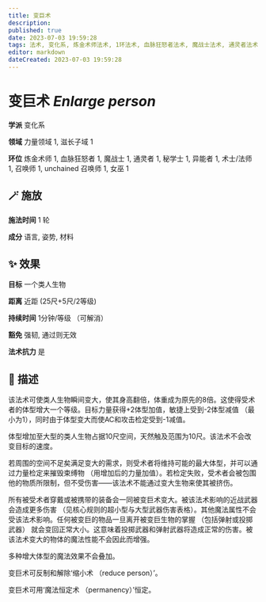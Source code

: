 ```yaml
---
title: 变巨术
description: 
published: true
date: 2023-07-03 19:59:28
tags: 法术, 变化系, 炼金术师法术, 1环法术, 血脉狂怒者法术, 魔战士法术, 通灵者法术, 秘学士法术, 异能者法术, 术士/法师法术, 召唤师法术, unchained 召唤师法术, 女巫法术, 力量领域, 滋长子域
editor: markdown
dateCreated: 2023-07-03 19:59:28
---
```


# **变巨术** *Enlarge person*

**学派** 变化系 

**领域** 力量领域 1, 滋长子域 1

**环位** 炼金术师 1, 血脉狂怒者 1, 魔战士 1, 通灵者 1, 秘学士 1, 异能者 1, 术士/法师 1, 召唤师 1, unchained 召唤师 1, 女巫 1

## 🪄 施放

**施法时间** 1 轮

**成分** 语言, 姿势, 材料

## ✨ 效果 

**目标** 一个类人生物 

**距离** 近距 (25尺+5尺/2等级)  

**持续时间** 1分钟/等级 （可解消） 

**豁免** 强韧, 通过则无效

**法术抗力** 是

## 📖 描述

该法术可使类人生物瞬间变大，使其身高翻倍，体重成为原先的8倍。这使得受术者的体型增大一个等级。目标力量获得+2体型加值，敏捷上受到-2体型减值 （最小为1），同时由于体型变大而使AC和攻击检定受到-1减值。

体型增加至大型的类人生物占据10尺空间，天然触及范围为10尺。该法术不会改变目标的速度。

若周围的空间不足矣满足变大的需求，则受术者将维持可能的最大体型，并可以通过力量检定来摧毁束缚物 （用增加后的力量加值）。若检定失败，受术者会被包围他的物质所限制，但不受伤害——该法术不能通过变大生物来使其被挤伤。

所有被受术者穿戴或被携带的装备会一同被变巨术变大。被该法术影响的近战武器会造成更多伤害 （见核心规则的超小型与大型武器伤害表格）。其他魔法属性不会受该法术影响。任何被变巨的物品一旦离开被变巨生物的掌握 （包括弹射或投掷武器） 就会变回正常大小。这意味着投掷武器和弹射武器将造成正常的伤害。被该法术变大的物体的魔法性能不会因此而增强。

多种增大体型的魔法效果不会叠加。

变巨术可反制和解除‘缩小术 （reduce person）’。

变巨术可用‘魔法恒定术 （permanency）’恒定。
    